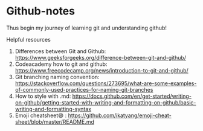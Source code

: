 # Github-notes

Thus begin my journey of learning git and understanding github! 

Helpful resources
1. Differences between Git and Github: https://www.geeksforgeeks.org/difference-between-git-and-github/
2. Codeacademy how to git and github: https://www.freecodecamp.org/news/introduction-to-git-and-github/ 
3. Git branching naming convention: https://stackoverflow.com/questions/273695/what-are-some-examples-of-commonly-used-practices-for-naming-git-branches
4. How to style with .md: https://docs.github.com/en/get-started/writing-on-github/getting-started-with-writing-and-formatting-on-github/basic-writing-and-formatting-syntax
5. Emoji cheatsheet:smile: : https://github.com/ikatyang/emoji-cheat-sheet/blob/master/README.md
